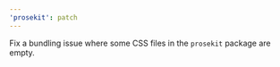 ```yaml
---
'prosekit': patch
---
```


Fix a bundling issue where some CSS files in the `prosekit` package are empty.
